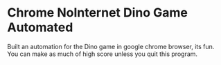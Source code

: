 # Chrome NoInternet Dino Game Automated
Built an automation for the Dino game in google chrome browser, its fun. You can make as much of high score unless you quit this program.
